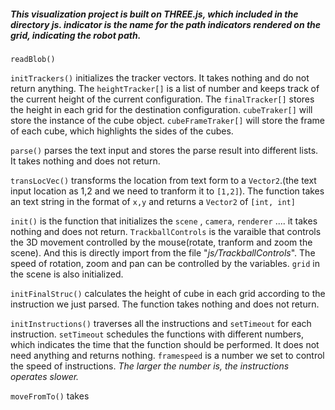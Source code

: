##### This visualization project is built on *THREE.js*, which included in the directory *js*. *indicator* is the name for the path indicators rendered on the grid, indicating the robot path.

`readBlob()`

`initTrackers()` initializes the tracker vectors. It takes nothing and do not return anything. The `heightTracker[]` is a list of number and keeps track of the current height of the current configuration. The `finalTracker[]` stores the height in each grid for the destination configuration. `cubeTraker[]` will store the instance of the cube object. `cubeFrameTraker[]` will store the frame of each cube, which highlights the sides of the cubes.

`parse()` parses the text input and stores the parse result into different lists. It takes nothing and does not return.

`transLocVec()` transforms the location from text form to a `Vector2`.(the text input location as 1,2 and we need to tranform it to `[1,2]`). The function takes an text string in the format of `x,y` and returns a `Vector2` of `[int, int]`

`init()` is the function that initializes the `scene`
, `camera`, `renderer` .... it takes nothing and does not return. `TrackballControls` is the varaible that controls the 3D movement controlled by the mouse(rotate, tranform and zoom the scene). And this is directly import from the file "*js/TrackballControls*". The speed of rotation, zoom and pan can be controlled by the variables. `grid` in the scene is also initialized.

`initFinalStruc()` calculates the height of cube in each grid according to the instruction we just parsed. The function takes nothing and does not return.

`initInstructions()` traverses all the instructions and `setTimeout` for each instruction. `setTimeout` schedules the functions with different numbers, which indicates the time that the function should be performed. It does not need anything and returns nothing. `framespeed` is a number we set to control the speed of instructions. *The larger the number is, the instructions operates slower.*


`moveFromTo()` takes 
